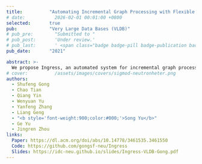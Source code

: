 ```yaml
---
title:          "Automating Incremental Graph Processing with Flexible Memoization"
# date:           2026-02-01 00:01:00 +0800
selected:       true
pub:            "Very Large Data Bases (VLDB)"
# pub_pre:        "Submitted to "
# pub_post:       'Under review.'
# pub_last:       ' <span class="badge badge-pill badge-publication badge-success">Spotlight</span>'
pub_date:       "2021"

abstract: >-
  We propose Ingress, an automated system for incremental graph processing. Ingress is able to incrementalize batch vertex-centric algorithms into their incremental counterparts as a whole, without the need of redesigned logic or data structures from users. Underlying Ingress is an automated incrementalization framework equipped with four different memoization policies, to support all kinds of vertex-centric computations with optimized memory utilization. We identify sufficient conditions for the applicability of these policies. Ingress chooses the best-fit policy for a given algorithm automatically by verifying these conditions. 
# cover:          /assets/images/covers/sigmod-neutronheter.png
authors:
  - Shufeng Gong
  - Chao Tian
  - Qiang Yin
  - Wenyuan Yu
  - Yanfeng Zhang
  - Liang Geng
  - "<b style='font-weight:900;color:#000;'>Song Yu</b>"
  - Ge Yu
  - Jingren Zhou
links:
  Paper: https://dl.acm.org/doi/abs/10.14778/3461535.3461550
  Code: https://github.com/gongsf-neu/Ingress
  Slides: https://idc-neu.github.io/slides/Ingress-VLDB-Gong.pdf
---
```





